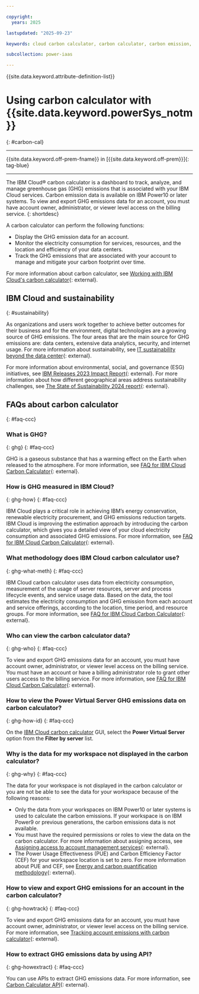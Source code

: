 ```yaml
---

copyright:
  years: 2025

lastupdated: "2025-09-23"

keywords: cloud carbon calculator, carbon calculator, carbon emission, greenhouse gas

subcollection: power-iaas

---
```


{{site.data.keyword.attribute-definition-list}}


# Using carbon calculator with {{site.data.keyword.powerSys_notm}}
{: #carbon-cal}

---

{{site.data.keyword.off-prem-fname}} in [{{site.data.keyword.off-prem}}]{: tag-blue}





---

The IBM Cloud&reg; carbon calculator is a dashboard to track, analyze, and manage greenhouse gas (GHG) emissions that is associated with your IBM Cloud services. Carbon emission data is available on IBM Power10 or later systems. To view and export GHG emissions data for an account, you must have account owner, administrator, or viewer level access on the billing service.
{: shortdesc}

A carbon calculator can perform the following functions:
- Display the GHG emission data for an account.
- Monitor the electricity consumption for services, resources, and the location and efficiency of your data centers.
- Track the GHG emissions that are associated with your account to manage and mitigate your carbon footprint over time.

For more information about carbon calculator, see [Working with IBM Cloud's carbon calculator](https://cloud.ibm.com/docs/account?topic=account-what-is-cloud-calc){: external}.


## IBM Cloud and sustainability
{: #sustainability}

As organizations and users work together to achieve better outcomes for their business and for the environment, digital technologies are a growing source of GHG emissions. The four areas that are the main source for GHG emissions are: data centers, extensive data analytics, security, and internet usage. For more information about sustainability, see [IT sustainability beyond the data center](https://www.ibm.com/thought-leadership/institute-business-value/report/it-sustainability){: external}.

For more information about environmental, social, and governance (ESG) initiatives, see [IBM Releases 2023 Impact Report](https://newsroom.ibm.com/2023-04-11-IBM-Releases-2023-Impact-Report){: external}. For more information about how different geographical areas address sustainability challenges, see [The State of Sustainability 2024 report](https://www.ibm.com/think/insights/state-of-sustainability-geo-data){: external}.


## FAQs about carbon calculator
{: #faq-ccc}

### What is GHG?
{: ghg}
{: #faq-ccc}

GHG is a gaseous substance that has a warming effect on the Earth when released to the atmosphere. For more information, see [FAQ for IBM Cloud Carbon Calculator](https://cloud.ibm.com/docs/account?topic=account-carboncalcfaqs){: external}.

### How is GHG measured in IBM Cloud?
{: ghg-how}
{: #faq-ccc}

IBM Cloud plays a critical role in achieving IBM’s energy conservation, renewable electricity procurement, and GHG emissions reduction targets. IBM Cloud is improving the estimation approach by introducing the carbon calculator, which gives you a detailed view of your cloud electricity consumption and associated GHG emissions. For more information, see [FAQ for IBM Cloud Carbon Calculator](https://cloud.ibm.com/docs/account?topic=account-carboncalcfaqs){: external}.


### What methodology does IBM Cloud carbon calculator use?
{: ghg-what-meth}
{: #faq-ccc}

IBM Cloud carbon calculator uses data from electricity consumption, measurement of the usage of server resources, server and process lifecycle events, and service usage data. Based on the data, the tool estimates the electricity consumption and GHG emission from each account and service offerings, according to the location, time period, and resource groups. For more information, see [FAQ for IBM Cloud Carbon Calculator](https://cloud.ibm.com/docs/account?topic=account-carboncalcfaqs){: external}.


### Who can view the carbon calculator data?
{: ghg-who}
{: #faq-ccc}

To view and export GHG emissions data for an account, you must have account owner, administrator, or viewer level access on the billing service. You must have an account or have a billing administrator role to grant other users access to the billing service. For more information, see [FAQ for IBM Cloud Carbon Calculator](https://cloud.ibm.com/docs/account?topic=account-carboncalcfaqs){: external}.


### How to view the Power Virtual Server GHG emissions data on carbon calculator?
{: ghg-how-id}
{: #faq-ccc}

On the [IBM Cloud carbon calculator](https://cloud.ibm.com/billing/carbon-calculator) GUI, select the **Power Virtual Server** option from the **Filter by server** list.


### Why is the data for my workspace not displayed in the carbon calculator?
{: ghg-why}
{: #faq-ccc}

The data for your workspace is not displayed in the carbon calculator or you are not be able to see the data for your workspace because of the following reasons:
- Only the data from your workspaces on IBM Power10 or later systems is used to calculate the carbon emissions. If your workspace is on IBM Power9 or previous generations, the carbon emissions data is not available.
- You must have the required permissions or roles to view the data on the carbon calculator. For more information about assigning access, see [Assigning access to account management services](https://cloud.ibm.com/docs/account?topic=account-account-services&interface=api#billing-acct-mgmt-api){: external}.
- The Power Usage Effectiveness (PUE) and Carbon Efficiency Factor (CEF) for your workspace location is set to zero. For more information about PUE and CEF, see [Energy and carbon quantification methodology](https://cloud.ibm.com/media/docs/downloads/account/carbon-calc-method-v4.pdf){: external}.


### How to view and export GHG emissions for an account in the carbon calculator?
{: ghg-howtrack}
{: #faq-ccc}

To view and export GHG emissions data for an account, you must have account owner, administrator, or viewer level access on the billing service. For more information, see [Tracking account emissions with carbon calculator](https://cloud.ibm.com/docs/account?topic=account-tracking-emissions-account){: external}.


### How to extract GHG emissions data by using API?
{: ghg-howextract}
{: #faq-ccc}

You can use APIs to extract GHG emissions data. For more information, see [Carbon Calculator API](https://cloud.ibm.com/apidocs/carbon-calculator){: external}.
